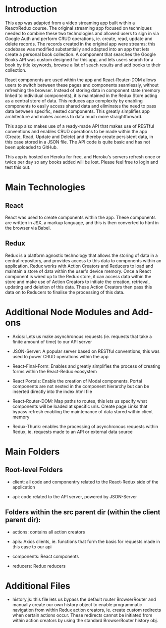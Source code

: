 # Introduction

This app was adapted from a video streaming app built within a React/Redux course. The original streaming app focused on techniques needed to combine these two technologies and allowed users to sign in via Google Auth and perform CRUD operations, ie. create, read, update and delete records. The records created in the original app were streams; this codebase was modified substantially and adapted into an app that lets create a personal book collection. A component that searches the Google Books API was custom designed for this app, and lets users search for a book by title keywords, browse a list of seach results and add books to their collection.

React components are used within the app and React-Router-DOM allows users to switch between these pages and components seamlessly, without refreshing the browser. Instead of storing data in component state (memory linked to individual components), it is maintained in the Redux Store acting as a central store of data. This reduces app complexity by enabling components to easily access shared data and eliminates the need to pass data between specific, nested components. This greatly simplifies app architecture and makes access to data much more straightforward.

This app also makes use of a ready-made API that makes use of RESTful conventions and enables CRUD operations to be made within the app (Create, Read, Update and Delete) and thereby create persistent data, in this case stored in a JSON file. The API code is quite basic and has not been uploaded to GitHub.

This app is hosted on Heroku for free, and Heroku's servers refresh once or twice per day so any books added will be lost. Please feel free to login and test this out.

# Main Technologies

## React

React was used to create components within the app. These components are written in JSX, a markup language, and this is then converted to html in the browser via Babel.

## Redux

Redux is a platform agnostic technology that allows the storing of data in a central repository, and provides access to this data to components within an application. Redux works with Action Creators and Reducers to load and maintain a store of data within the user's device memory. Once a React component is wired up to the Redux store, it can access data within the store and make use of Action Creators to initiate the creation, retrieval, updating and deletion of this data. These Action Creators then pass this data on to Reducers to finalise the processing of this data.

# Additional Node Modules and Add-ons

-  Axios: Lets us make asynchronous requests (ie. requests that take a finite amount of time) to our API server

-  JSON-Server: A popular server based on RESTful conventions, this was used to power CRUD operations within the app

-  React-Final-Form: Enables and greatly simplifies the process of creating forms within the React-Redux ecosystem

-  React Portals: Enable the creation of Modal components. Portal components are not nested in the component hierarchy but can be inserted directly into the index.html file

-  React-Router-DOM: Map paths to routes, this lets us specify what components will be loaded at specific urls. Create page Links that bypass refresh enabling the maintenance of data stored within client memory

-  Redux-Thunk: enables the processing of asynchronous requests within Redux, ie. requests made to an API or external data source

# Main Folders

## Root-level Folders

-  client: all code and componentry related to the React-Redux side of the application

-  api: code related to the API server, powered by JSON-Server

## Folders within the src parent dir (within the client parent dir):

-  actions: contains all action creators

-  apis: Axios clients, ie. functions that form the basis for requests made in this case to our api

-  components: React components

-  reducers: Redux reducers

# Additional Files

-  history.js: this file lets us bypass the default router BrowserRouter and manually create our own history object to enable programmatic navigation from within Redux action creators, ie. create custom redirects when certain actions occur. These redirects cannot be initiated from within action creators by using the standard BrowserRouter history obj.
